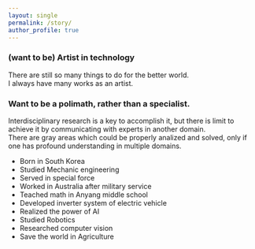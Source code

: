 ```yaml
---
layout: single
permalink: /story/
author_profile: true
---
```


### (want to be) Artist in technology
There are still so many things to do for the better world. \
I always have many works as an artist.

### Want to be a polimath, rather than a specialist.
Interdisciplinary research is a key to accomplish it, but there is limit to achieve it by communicating with experts in another domain. \
There are gray areas which could be properly analized and solved, only if one has profound understanding in multiple domains. 

* Born in South Korea
* Studied Mechanic engineering
* Served in special force
* Worked in Australia after military service
* Teached math in Anyang middle school
* Developed inverter system of electric vehicle
* Realized the power of AI 
* Studied Robotics
* Researched computer vision
* Save the world in Agriculture